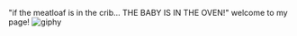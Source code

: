 "if the meatloaf is in the crib... THE BABY IS IN THE OVEN!"
welcome to my page!
![giphy](https://github.com/user-attachments/assets/94541521-e483-44c8-90f7-a1562d16ec4e)



